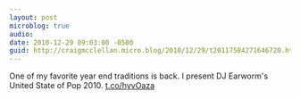 ```yaml
---
layout: post
microblog: true
audio: 
date: 2010-12-29 09:03:00 -0500
guid: http://craigmcclellan.micro.blog/2010/12/29/t20117584271646720.html
---
```

One of my favorite year end traditions is back.  I present DJ Earworm's United State of Pop 2010. [t.co/hyvOaza](http://t.co/hyvOaza)
